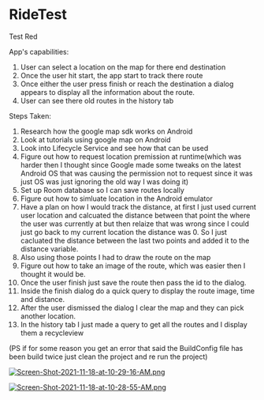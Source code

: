 # RideTest
Test Red

App's capabilities: 

1. User can select a location on the map for there end destination 
2. Once the user hit start, the app start to track there route
3. Once either the user press finish or reach the destination a dialog appears to display all the information about the route. 
4. User can see there old routes in the history tab

Steps Taken: 

1. Research how the google map sdk works on Android
2. Look at tutorials using google map on Android
3. Look into Lifecycle Service and see how that can be used 
4. Figure out how to request location premission at runtime(which was harder then I thought since Google made some tweaks on the latest Android OS 
that was causing the permission not to request since it was just OS was just ignoring the old way I was doing it)
5. Set up Room database so I can save routes locally 
6. Figure out how to simluate location in the Android emulator 
7. Have a plan on how I would track the distance, at first I just used current user location and calcuated the
distance between that point the where the user was currently at but then relaize that was wrong since I could just go back
to my current location the distance was 0. So I just cacluated the distance between the last two points and added it to the distance variable. 
8. Also using those points I had to draw the route on the map
9. Figure out how to take an image of the route, which was easier then I thought it would be. 
10. Once the user finish just save the route then pass the id to the dialog. 
11. Inside the finish dialog do a quick query to display the route image, time and distance. 
12. After the user dismissed the dialog I clear the map and they can pick another location. 
13. In the history tab I just made a query to get all the routes and I display them a recycleview 

(PS if for some reason you get an error that said the BuildConfig file has been build twice just clean the project and re run the project) 

[![Screen-Shot-2021-11-18-at-10-29-16-AM.png](https://i.postimg.cc/dDMJ9qXL/Screen-Shot-2021-11-18-at-10-29-16-AM.png)](https://postimg.cc/FkZtrQh4)

[![Screen-Shot-2021-11-18-at-10-28-55-AM.png](https://i.postimg.cc/MZnRtdNS/Screen-Shot-2021-11-18-at-10-28-55-AM.png)](https://postimg.cc/DmK8wd7j)
